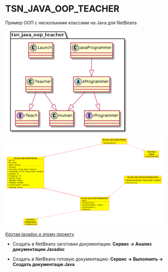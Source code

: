 # TSN_JAVA_OOP_TEACHER

Пример ООП с несколькими классами на Java для NetBeans

![srcreenshot](tsn.png)

![srcreenshot](uml.png)

[Крутая javadoc к этому проекту](/javadoc/index.html)

* Создать в NetBeans заготовки документации:
**Сервис -> Анализ документации Javadoc**

* Создать в NetBeans готовую документацию:
**Сервис -> Выполнить -> Создать документацю Java**
